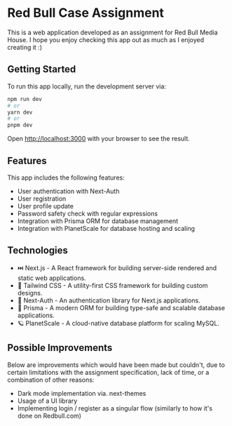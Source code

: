 # Red Bull Case Assignment

This is a web application developed as an assignment for Red Bull Media House. I hope you enjoy checking this app out as much as I enjoyed creating it :)

## Getting Started

To run this app locally, run the development server via:

```bash
npm run dev
# or
yarn dev
# or
pnpm dev
```

Open [http://localhost:3000](http://localhost:3000) with your browser to see the result.

## Features

This app includes the following features:

* User authentication with Next-Auth
* User registration
* User profile update
* Password safety check with regular expressions
* Integration with Prisma ORM for database management
* Integration with PlanetScale for database hosting and scaling

## Technologies

* ⏭️  Next.js - A React framework for building server-side rendered and static web applications.
* 💨 Tailwind CSS - A utility-first CSS framework for building custom designs.
* 🔐 Next-Auth - An authentication library for Next.js applications.
* 🔼 Prisma - A modern ORM for building type-safe and scalable database applications.
* 🪐 PlanetScale - A cloud-native database platform for scaling MySQL.

## Possible Improvements

Below are improvements which would have been made but couldn't, due to certain limitations with the assignment specification, lack of time, or a combination of other reasons:

* Dark mode implementation via. next-themes
* Usage of a UI library
* Implementing login / register as a singular flow (similarly to how it's done on Redbull.com)
